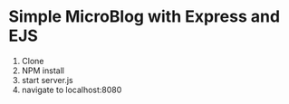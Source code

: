 Simple MicroBlog with Express and EJS
===============
1. Clone
1. NPM install
1. start server.js
1. navigate to localhost:8080
